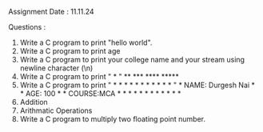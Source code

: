 Assignment Date : 11.11.24

Questions :

1. Write a C program to print "hello world".
2. Write a C program to print age
3. Write a C program to print your college name and your stream using newline character (\n)
4. Write a C program to print " *      "
                                **
                                ***
                                ****
                                *****
5. Write a C program to print "  * * * * * * * * * * *  "
                                 * NAME: Durgesh Nai *
                                 * AGE: 100          *
                                 * COURSE:MCA        *
                                 * * * * * * * * * * *
6. Addition
7. Arithmatic Operations
8. Write a C program to multiply two floating point number.

   
